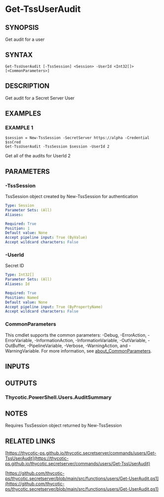 # Get-TssUserAudit

## SYNOPSIS
Get audit for a user

## SYNTAX

```
Get-TssUserAudit [-TssSession] <Session> -UserId <Int32[]> [<CommonParameters>]
```

## DESCRIPTION
Get audit for a Secret Server User

## EXAMPLES

### EXAMPLE 1
```
$session = New-TssSession -SecretServer https://alpha -Credential $ssCred
Get-TssUserAudit -TssSession $session -UserId 2
```

Get all of the audits for UserId 2

## PARAMETERS

### -TssSession
TssSession object created by New-TssSession for authentication

```yaml
Type: Session
Parameter Sets: (All)
Aliases:

Required: True
Position: 1
Default value: None
Accept pipeline input: True (ByValue)
Accept wildcard characters: False
```

### -UserId
Secret ID

```yaml
Type: Int32[]
Parameter Sets: (All)
Aliases: Id

Required: True
Position: Named
Default value: None
Accept pipeline input: True (ByPropertyName)
Accept wildcard characters: False
```

### CommonParameters
This cmdlet supports the common parameters: -Debug, -ErrorAction, -ErrorVariable, -InformationAction, -InformationVariable, -OutVariable, -OutBuffer, -PipelineVariable, -Verbose, -WarningAction, and -WarningVariable. For more information, see [about_CommonParameters](http://go.microsoft.com/fwlink/?LinkID=113216).

## INPUTS

## OUTPUTS

### Thycotic.PowerShell.Users.AuditSummary
## NOTES
Requires TssSession object returned by New-TssSession

## RELATED LINKS

[https://thycotic-ps.github.io/thycotic.secretserver/commands/users/Get-TssUserAudit](https://thycotic-ps.github.io/thycotic.secretserver/commands/users/Get-TssUserAudit)

[https://github.com/thycotic-ps/thycotic.secretserver/blob/main/src/functions/users/Get-UserAudit.ps1](https://github.com/thycotic-ps/thycotic.secretserver/blob/main/src/functions/users/Get-UserAudit.ps1)

